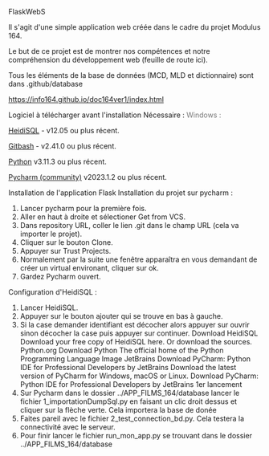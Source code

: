 FlaskWebS

Il s'agit d'une simple application web créée dans le cadre du projet Modulus 164.

Le but de ce projet est de montrer nos compétences et notre compréhension du développement web (feuille de route ici).

Tous les éléments de la base de données (MCD, MLD et dictionnaire) sont dans .github/database

https://info164.github.io/doc164ver1/index.html

Logiciel à télécharger avant l'installation
Nécessaire :
<span style="color: #777;">Windows :</span>

[HeidiSQL](https://www.heidisql.com/download.php) - v12.05 ou plus récent.

[Gitbash](https://git-scm.com/download/win)  - v2.41.0 ou plus récent.

[Python](https://www.python.org/downloads/) v3.11.3 ou plus récent.

[Pycharm (community)](https://www.jetbrains.com/pycharm/download/?source=google&medium=cpc&campaign=14123077402&term=pycharm&content=536947779984&gad=1#section=windows) v2023.1.2 ou plus récent.

Installation de l'application Flask
Installation du projet sur pycharm :
1) Lancer pycharm pour la première fois.
2) Aller en haut à droite et sélectioner Get from VCS.
3) Dans repository URL, coller le lien .git dans le champ URL (cela va importer le projet).
4) Cliquer sur le bouton Clone.
4) Appuyer sur Trust Projects.
5) Normalement par la suite une fenêtre apparaîtra en vous demandant de créer un virtual environant, cliquer sur ok.
6) Gardez Pycharm ouvert.

Configuration d'HeidiSQL :
1) Lancer HeidiSQL.
2) Appuyer sur le bouton ajouter qui se trouve en bas à gauche.
3) Si la case demander identifiant est décocher alors appuyer sur ouvrir sinon décocher la case puis appuyer sur continuer.
Download HeidiSQL
Download your free copy of HeidiSQL here. Or download the sources.
Python.org
Download Python
The official home of the Python Programming Language
Image
JetBrains
Download PyCharm: Python IDE for Professional Developers by JetBrains
Download the latest version of PyCharm for Windows, macOS or Linux.
Download PyCharm: Python IDE for Professional Developers by JetBrains
1er lancement
1) Sur Pycharm dans le dossier ../APP_FILMS_164/database lancer le fichier 1_importationDumpSql.py en faisant un clic droit dessus et cliquer sur la flèche verte. Cela importera la base de donée
2) Faites pareil avec le fichier 2_test_connection_bd.py. Cela testera la connectivité avec le serveur.
3) Pour finir lancer le fichier run_mon_app.py se trouvant dans le dossier ../APP_FILMS_164/database